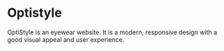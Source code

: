 # Optistyle
OptiStyle is an eyewear website. It is a modern, responsive design with a good visual appeal and user experience.

